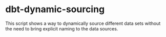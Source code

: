 # dbt-dynamic-sourcing
This script shows a way to dynamically source different data sets without the need to bring explicit naming to the data sources.
